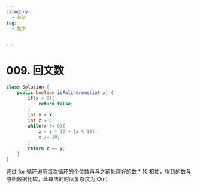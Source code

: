 ```yaml
---
category: 
  - 算法
tag: 
  - 数学

 
---
```

# 009. 回文数

<Badge text="简单" type="tip" vertical="middle" />

```java
class Solution {
    public boolean isPalindrome(int x) {
        if(x < 0){
            return false;
        }
        int y = x;
        int z = 0;
        while(x != 0){
            z = z * 10 + (x % 10);
            x /= 10;
        }
        return z == y;
    }
}
```

通过 for 循环遍历每次循环的个位数再与之前处理好的数 * 10 相加，得到的数与原始数据比较，此算法的时间复杂度为 O(n)